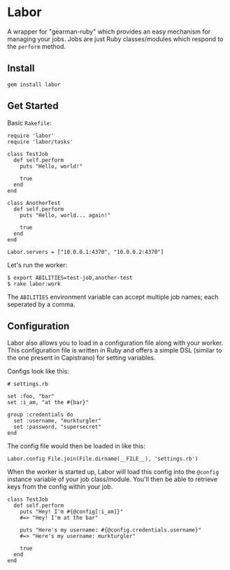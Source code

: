 # Labor

A wrapper for "gearman-ruby" which provides an easy mechanism for managing your jobs. Jobs are just Ruby classes/modules which respond to the `perform` method.

## Install

    gem install labor

## Get Started

Basic `Rakefile`:
  
    require 'labor'
    require 'labor/tasks'

    class TestJob
      def self.perform
        puts "Hello, world!"

        true
      end
    end

    class AnotherTest
      def self.perform
        puts "Hello, world... again!"

        true
      end
    end

    Labor.servers = ["10.0.0.1:4370", "10.0.0.2:4370"]

Let's run the worker:

    $ export ABILITIES=test-job,another-test
    $ rake labor:work

The `ABILITIES` environment variable can accept multiple job names; each seperated by a comma.

## Configuration

Labor also allows you to load in a configuration file along with your worker. This configuration file is written in Ruby and offers a simple DSL (similar to the one present in Capistrano) for setting variables.

Configs look like this:
   
    # settings.rb

    set :foo, "bar"
    set :i_am, "at the #{bar}"

    group :credentials do
      set :username, "murkturgler"
      set :password, "supersecret"
    end


The config file would then be loaded in like this:

    Labor.config File.join(File.dirname(__FILE__), 'settings.rb')

When the worker is started up, Labor will load this config into the `@config` instance variable of your job class/module. You'll then be able to retrieve keys from the config within your job.

    class TestJob
      def self.perform
        puts "Hey! I'm #{@config[:i_am]}"
        #=> "Hey! I'm at the bar"

        puts "Here's my username: #{@config.credentials.username}"
        #=> "Here's my username: murkturgler"

        true
      end
    end
